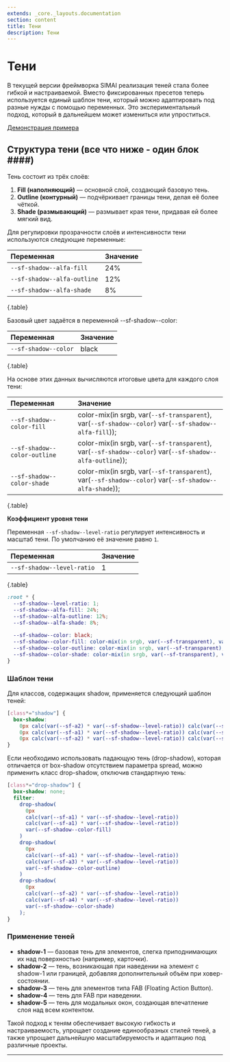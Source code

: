 ```yaml
---
extends: _core._layouts.documentation
section: content
title: Тени
description: Тени
---
```


# Тени

В текущей версии фреймворка SIMAI реализация теней стала более гибкой и настраиваемой. Вместо фиксированных пресетов
теперь используется единый шаблон тени, который можно адаптировать под разные нужды с помощью переменных. Это
экспериментальный подход, который в дальнейшем может измениться или упроститься.

[Демонстрация примера](https://codepen.io/simai/full/xxNORpN)

## Структура тени (все что ниже - один блок ####)

Тень состоит из трёх слоёв:

1. **Fill (наполняющий)** — основной слой, создающий базовую тень.
2. **Outline (контурный)** — подчёркивает границы тени, делая её более чёткой.
3. **Shade (размывающий)** — размывает края тени, придавая ей более мягкий вид.

Для регулировки прозрачности слоёв и интенсивности тени используются следующие переменные:

| Переменная                  | Значение |
|:----------------------------|:---------|
| `--sf-shadow--alfa-fill`    | 24%      |
| `--sf-shadow--alfa-outline` | 12%      |
| `--sf-shadow--alfa-shade`   | 8%       |
{.table}

Базовый цвет задаётся в переменной --sf-shadow--color:

| Переменная         | Значение |
|:-------------------|:---------|
| `--sf-shadow--color` | black    |
{.table}

На основе этих данных вычисляются итоговые цвета для каждого слоя тени:

| Переменная                   | Значение                                                                             |
|:-----------------------------|:---------------------------------------------------------------------------------------------------------|
| `--sf-shadow--color-fill`    | color-mix(in srgb, var(`--sf-transparent`), var(`--sf-shadow--color`) var(`--sf-shadow--alfa-fill`));    |
| `--sf-shadow--color-outline` | color-mix(in srgb, var(`--sf-transparent`), var(`--sf-shadow--color`) var(`--sf-shadow--alfa-outline`)); |
| `--sf-shadow--color-shade`   | color-mix(in srgb, var(`--sf-transparent`), var(`--sf-shadow--color`) var(`--sf-shadow--alfa-shade`));   |
{.table}

**Коэффициент уровня тени**

Переменная `--sf-shadow--level-ratio` регулирует интенсивность и масштаб тени. По умолчанию её значение равно `1`.

| Переменная                 | Значение |
|:---------------------------|:---------|
| `--sf-shadow--level-ratio` | 1        |
{.table}

```css
:root * {
  --sf-shadow--level-ratio: 1;
  --sf-shadow--alfa-fill: 24%;
  --sf-shadow--alfa-outline: 12%;
  --sf-shadow--alfa-shade: 8%;
  
  --sf-shadow--color: black;
  --sf-shadow--color-fill: color-mix(in srgb, var(--sf-transparent), var(--sf-shadow--color) var(--sf-shadow--alfa-fill));
  --sf-shadow--color-outline: color-mix(in srgb, var(--sf-transparent), var(--sf-shadow--color) var(--sf-shadow--alfa-outline));
  --sf-shadow--color-shade: color-mix(in srgb, var(--sf-transparent), var(--sf-shadow--color) var(--sf-shadow--alfa-shade));
}
```

### Шаблон тени

Для классов, содержащих shadow, применяется следующий шаблон теней:

```css
[class*="shadow"] {
  box-shadow: 
    0px calc(var(--sf-a2) * var(--sf-shadow--level-ratio)) calc(var(--sf-a2) * var(--sf-shadow--level-ratio)) calc(-1 * var(--sf-a1) * var(--sf-shadow--level-ratio)) var(--sf-shadow--color-fill),
    0px calc(var(--sf-a1) * var(--sf-shadow--level-ratio)) calc(var(--sf-a3) * var(--sf-shadow--level-ratio)) 0px var(--sf-shadow--color-outline),
    0px calc(var(--sf-a2) * var(--sf-shadow--level-ratio)) calc(var(--sf-a4) * var(--sf-shadow--level-ratio)) calc(var(--sf-a1) * var(--sf-shadow--level-ratio)) var(--sf-shadow--color-shade);
}
```

Если необходимо использовать падающую тень (drop-shadow), которая отличается от box-shadow отсутствием параметра spread,
можно применить класс drop-shadow, отключив стандартную тень:

```css
[class*="drop-shadow"] {
  box-shadow: none;
  filter: 
    drop-shadow(
      0px 
      calc(var(--sf-a1) * var(--sf-shadow--level-ratio)) 
      calc(var(--sf-a1) * var(--sf-shadow--level-ratio)) 
      var(--sf-shadow--color-fill)
    ) 
    drop-shadow(
      0px 
      calc(var(--sf-a1) * var(--sf-shadow--level-ratio)) 
      calc(var(--sf-a3) * var(--sf-shadow--level-ratio)) 
      var(--sf-shadow--color-outline)
    ) 
    drop-shadow(
      0px 
      calc(var(--sf-a2) * var(--sf-shadow--level-ratio)) 
      calc(var(--sf-a4) * var(--sf-shadow--level-ratio)) 
      var(--sf-shadow--color-shade)
    );
}
```

### Применение теней

* **shadow-1** — базовая тень для элементов, слегка приподнимающих их над поверхностью (например, карточки).
* **shadow-2** — тень, возникающая при наведении на элемент с shadow-1 или границей, добавляя дополнительный объём при
  ховер-состоянии.
* **shadow-3** — тень для элементов типа FAB (Floating Action Button).
* **shadow-4** — тень для FAB при наведении.
* **shadow-5** — тень для модальных окон, создающая впечатление слоя над всем контентом.

Такой подход к теням обеспечивает высокую гибкость и настраиваемость, упрощает создание единообразных стилей теней, а
также упрощает дальнейшую масштабируемость и адаптацию под различные проекты.

---
